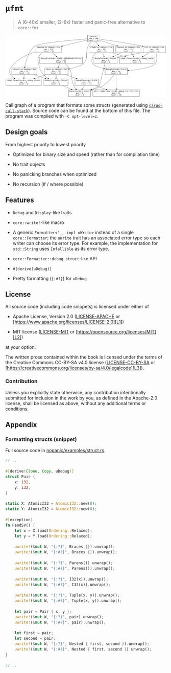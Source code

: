 # `μfmt`

> A (6-40x) smaller, (2-9x) faster and panic-free alternative to `core::fmt`

![Call graph of formatting structs](cg.png)

Call graph of a program that formats some structs (generated using
[`cargo-call-stack`]). Source code can be found at the bottom of this file. The
program was compiled with `-C opt-level=z`.

[`cargo-call-stack`]: https://crates.io/crates/cargo-call-stack

## Design goals

From highest priority to lowest priority

- Optimized for binary size and speed (rather than for compilation time)

- No trait objects

- No panicking branches when optimized

- No recursion (if / where possible)

## Features

- `Debug` and `Display`-like traits

- `core::write!`-like macro

- A generic `Formatter<'_, impl uWrite>` instead of a single `core::Formatter`;
  the `uWrite` trait has an associated error type so each writer can choose its
  error type. For example, the implementation for `std::String` uses
  `Infallible` as its error type.

- `core::Formatter::debug_struct`-like API

- `#[derive(uDebug)]`

- Pretty formatting (`{:#?}`) for `uDebug`

## License

All source code (including code snippets) is licensed under either of

- Apache License, Version 2.0 ([LICENSE-APACHE](LICENSE-APACHE) or
  [https://www.apache.org/licenses/LICENSE-2.0][L1])

- MIT license ([LICENSE-MIT](LICENSE-MIT) or
  [https://opensource.org/licenses/MIT][L2])

[L1]: https://www.apache.org/licenses/LICENSE-2.0
[L2]: https://opensource.org/licenses/MIT

at your option.

The written prose contained within the book is licensed under the terms of the
Creative Commons CC-BY-SA v4.0 license ([LICENSE-CC-BY-SA](LICENSE-CC-BY-SA) or
[https://creativecommons.org/licenses/by-sa/4.0/legalcode][L3]).

[L3]: https://creativecommons.org/licenses/by-sa/4.0/legalcode

### Contribution

Unless you explicitly state otherwise, any contribution intentionally submitted
for inclusion in the work by you, as defined in the Apache-2.0 license, shall be
licensed as above, without any additional terms or conditions.

## Appendix

### Formatting structs (snippet)

Full source code in [nopanic/examples/struct.rs](nopanic/examples/struct.rs).

``` rust
// ..

#[derive(Clone, Copy, uDebug)]
struct Pair {
    x: i32,
    y: i32,
}

static X: AtomicI32 = AtomicI32::new(0);
static Y: AtomicI32 = AtomicI32::new(0);

#[exception]
fn PendSV() {
    let x = X.load(Ordering::Relaxed);
    let y = Y.load(Ordering::Relaxed);

    uwrite!(&mut W, "{:?}", Braces {}).unwrap();
    uwrite!(&mut W, "{:#?}", Braces {}).unwrap();

    uwrite!(&mut W, "{:?}", Parens()).unwrap();
    uwrite!(&mut W, "{:#?}", Parens()).unwrap();

    uwrite!(&mut W, "{:?}", I32(x)).unwrap();
    uwrite!(&mut W, "{:#?}", I32(x)).unwrap();

    uwrite!(&mut W, "{:?}", Tuple(x, y)).unwrap();
    uwrite!(&mut W, "{:#?}", Tuple(x, y)).unwrap();

    let pair = Pair { x, y };
    uwrite!(&mut W, "{:?}", pair).unwrap();
    uwrite!(&mut W, "{:#?}", pair).unwrap();

    let first = pair;
    let second = pair;
    uwrite!(&mut W, "{:?}", Nested { first, second }).unwrap();
    uwrite!(&mut W, "{:#?}", Nested { first, second }).unwrap();
}

// ..
```
